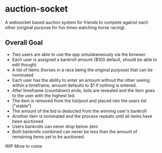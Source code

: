 # auction-socket
A websocket based auction system for friends to compete against each other (original purpose for fun times watching horse racing).

## Overall Goal
* Two users are able to use the app simulataneously via the browser.
* Each user is assigned a bankroll amount ($100 default, should be able to edit though)
* A list of items (horses in a race being the original purpose) that can be nominated
* Each user has the ability to enter an amount without the other seeing within a timeframe, amount defaults to $1 if nothing is entered.
* After timeframe (countdown) ends, bids are revealed and the item goes to the user with the highest bid.
* The item is removed from the list/pool and placed into the users list ("stable")
* The amount of the bid is deducted from the winning user's bankroll
* Another item is nominated and the process repeats until all items have been auctioned
* Users bankrolls can never drop below zero
* Both bankrolls combined can never be less than the amount of remaining items yet to be auctioned.

WIP More to come
